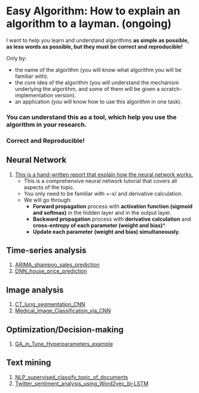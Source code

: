 # Easy Algorithm: How to explain an algorithm to a layman. (ongoing)

I want to help you learn and understand algorithms **as simple as possible, as less words as possible, but they must be correct and reproducible!**

Only by:
- the name of the algorithm (you will know what algorithm you will be familiar with).
- the core idea of the algorithm (you will understand the mechanism underlying the algorithm, and some of them will be given a scratch-implementation version).
- an application (you will know how to use this algorithm in one task).

### You can understand this as a tool, which help you use the algorithm in your research.
### Correct and Reproducible!

##  Neural Network
1. [This is a hand-written report that explain how the neural network works.](NN.ipynb)
   - This is a comprehensive neural network tutorial that covers all aspects of the topic.
   - You only need to be familiar with +-x/ and derivative calculation.
   - We will go through:
        - **Forward propagation** process with **activation function (sigmoid and softmax)** in the hidden layer and in the output layer.
        - **Backward propagation** process with **derivative calculation** and **cross-entropy of each parameter (weight and bias)***.
        - **Update each parameter (weight and bias) simultaneously**.
   

## Time-series analysis
1. [ARIMA_shampoo_sales_prediction](Time_series_prediction_shampoo_sales_via_ARIMA.ipynb)
2. [DNN_house_price_prediction](Time_series_prediction_shampoo_sales_via_DNN.ipynb)

## Image analysis
1. [CT_lung_segmentation_CNN](CT_lung_segmentation_CNN.ipynb)
2. [Medical_Image_Classification_via_CNN](Medical_Image_Classification_via_CNN.ipynb)

## Optimization/Decision-making
1. [GA_in_Tune_Hyperparameters_example](GA_in_Tune_Hyperparameters_example.ipynb)

## Text mining
1. [NLP_supervised_classify_topic_of_documents](NLP_supervised_classify_topic_of_documents.ipynb)
2. [Twitter_sentiment_analysis_using_Word2vec_bi-LSTM](Twitter_sentiment_analysis_using_Word2Vec_bi-LSTM.ipynb)

